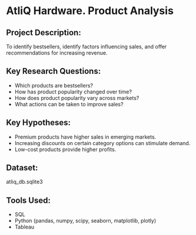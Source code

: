 # **AtliQ Hardware. Product Analysis**  

## **Project Description:**  
To identify bestsellers, identify factors influencing sales, and offer recommendations for increasing revenue. 

## **Key Research Questions:**  
- Which products are bestsellers?
- How has product popularity changed over time?
- How does product popularity vary across markets?
- What actions can be taken to improve sales?

## **Key Hypotheses:** 
- Premium products have higher sales in emerging markets.
- Increasing discounts on certain category options can stimulate demand.
- Low-cost products provide higher profits.

## **Dataset:**  
atliq_db.sqlite3 

## **Tools Used:**  
- SQL 
- Python (pandas, numpy, scipy, seaborn, matplotlib, plotly)  
- Tableau  
